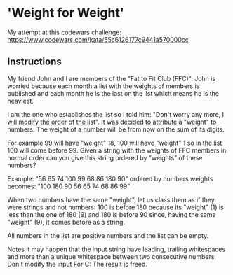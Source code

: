 # 'Weight for Weight'
My attempt at this codewars challenge: 
https://www.codewars.com/kata/55c6126177c9441a570000cc

## Instructions
My friend John and I are members of the "Fat to Fit Club (FFC)".
John is worried because each month a list with the weights of members is published
 and each month he is the last on the list which means he is the heaviest.

I am the one who establishes the list so I told him: "Don't worry any more,
I will modify the order of the list". It was decided to attribute a "weight"
to numbers. The weight of a number will be from now on the sum of its digits.

For example 99 will have "weight" 18, 100 will have "weight" 1 so in the list
 100 will come before 99. Given a string with the weights of FFC members
  in normal order can you give this string ordered by "weights" of these numbers?

Example:
"56 65 74 100 99 68 86 180 90" ordered by numbers weights becomes: "100 180 90 56 65 74 68 86 99"

When two numbers have the same "weight", let us class them as if they were
strings and not numbers: 100 is before 180 because its "weight" (1) is
less than the one of 180 (9) and 180 is before 90 since, having the same
"weight" (9), it comes before as a string.

All numbers in the list are positive numbers and the list can be empty.

Notes
it may happen that the input string have leading, trailing whitespaces
and more than a unique whitespace between two consecutive numbers
Don't modify the input
For C: The result is freed.
